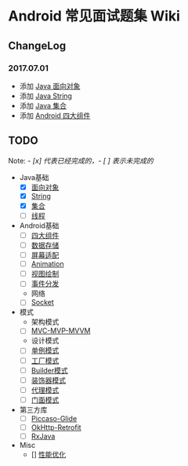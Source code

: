 # Android 常见面试题集 Wiki

## ChangeLog

### 2017.07.01

- 添加 [Java 面向对象](Java/面向对象.md)
- 添加 [Java String](Java/String.md)
- 添加 [Java 集合](Java/集合.md)
- 添加 [Android 四大组件](Android/四大组件.md)

## TODO

Note: *- [x] 代表已经完成的，- [ ] 表示未完成的*

- Java基础
    - [x] [面向对象](Java/面向对象.md)
    - [x] [String](Java/String.md)
    - [x] [集合](Java/集合.md)
    - [ ] [线程](Java/线程.md)
- Android基础
    - [ ] [四大组件](Android/四大组件.md)
    - [ ] [数据存储](Android/数据存储.md)
    - [ ] [屏幕适配](Android/屏幕适配.md)
    - [ ] [Animation](Android/Animation.md)
    - [ ] [视图绘制](Android/视图绘制.md)
    - [ ] [事件分发](Android/事件分发.md)
    - 网络
    - [ ] [Socket](Android/Socket.md)
- 模式
  - 架构模式
  - [ ] [MVC-MVP-MVVM](Pattern/MVC-MVP-MVVM.md)
  - 设计模式
  - [ ] [单例模式](Pattern/单例模式.md)
  - [ ] [工厂模式](Pattern/工厂模式.md)
  - [ ] [Builder模式](Pattern/Builder模式.md)
  - [ ] [装饰器模式](Pattern/装饰器模式.md)
  - [ ] [代理模式](Pattern/代理模式.md)
  - [ ] [门面模式](Pattern/门面模式.md)
- 第三方库
  - [ ] [Piccaso-Glide](Lib/Piccaso-Glide.md)
  - [ ] [OkHttp-Retrofit](Lib/OkHttp-Retrofit.md)
  - [ ] [RxJava](Lib/RxJava.md)
- Misc
  - [] [性能优化](Misc/性能优化.md)
